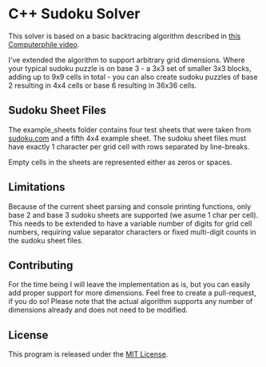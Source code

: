 # C++ Sudoku Solver
This solver is based on a basic backtracing algorithm described in [this Computerphile video](https://www.youtube.com/watch?v=G_UYXzGuqvM).

I've extended the algorithm to support arbitrary grid dimensions. Where your typical sudoku puzzle is on base 3 - a 3x3 set of smaller 3x3 blocks, adding up to 9x9 cells in total - you can also create sudoku puzzles of base 2 resulting in 4x4 cells or base 6 resulting in 36x36 cells.

## Sudoku Sheet Files
The example_sheets folder contains four test sheets that were taken from [sudoku.com](https://www.sudoku.com) and a fifth 4x4 example sheet.
The sudoku sheet files must have exactly 1 character per grid cell with rows separated by line-breaks.

Empty cells in the sheets are represented either as zeros or spaces.

## Limitations
Because of the current sheet parsing and console printing functions, only base 2 and base 3 sudoku sheets are supported (we asume 1 char per cell). This needs to be extended to have a variable number of digits for grid cell numbers, requiring value separator characters or fixed multi-digit counts in the sudoku sheet files.

## Contributing
For the time being I will leave the implementation as is, but you can easily add proper support for more dimensions. Feel free to create a pull-request, if you do so! Please note that the actual algorithm supports any number of dimensions already and does not need to be modified.

## License
This program is released under the [MIT License](LICENSE.md).
